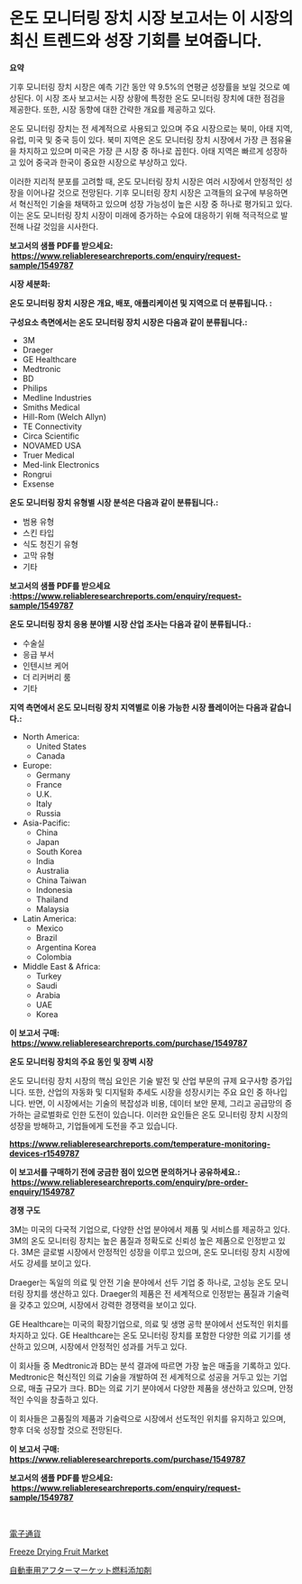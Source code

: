 <p><h1>온도 모니터링 장치 시장 보고서는 이 시장의 최신 트렌드와 성장 기회를 보여줍니다.</h1></p><p><strong>요약</strong></p>
<p><p>기후 모니터링 장치 시장은 예측 기간 동안 약 9.5%의 연평균 성장률을 보일 것으로 예상된다. 이 시장 조사 보고서는 시장 상황에 특정한 온도 모니터링 장치에 대한 점검을 제공한다. 또한, 시장 동향에 대한 간략한 개요를 제공하고 있다.</p><p>온도 모니터링 장치는 전 세계적으로 사용되고 있으며 주요 시장으로는 북미, 아태 지역, 유럽, 미국 및 중국 등이 있다. 북미 지역은 온도 모니터링 장치 시장에서 가장 큰 점유율을 차지하고 있으며 미국은 가장 큰 시장 중 하나로 꼽힌다. 아태 지역은 빠르게 성장하고 있어 중국과 한국이 중요한 시장으로 부상하고 있다.</p><p>이러한 지리적 분포를 고려할 때, 온도 모니터링 장치 시장은 여러 시장에서 안정적인 성장을 이어나갈 것으로 전망된다. 기후 모니터링 장치 시장은 고객들의 요구에 부응하면서 혁신적인 기술을 채택하고 있으며 성장 가능성이 높은 시장 중 하나로 평가되고 있다. 이는 온도 모니터링 장치 시장이 미래에 증가하는 수요에 대응하기 위해 적극적으로 발전해 나갈 것임을 시사한다.</p></p>
<p><strong>보고서의 샘플 PDF를 받으세요: &nbsp;<a href="https://www.reliableresearchreports.com/enquiry/request-sample/1549787">https://www.reliableresearchreports.com/enquiry/request-sample/1549787</a></strong></p>
<p><strong>시장 세분화:</strong></p>
<p><strong> 온도 모니터링 장치 시장은 개요, 배포, 애플리케이션 및 지역으로 더 분류됩니다. :</strong></p>
<p><strong>구성요소 측면에서는 온도 모니터링 장치 시장은 다음과 같이 분류됩니다.:</strong></p>
<p><ul><li>3M</li><li>Draeger</li><li>GE Healthcare</li><li>Medtronic</li><li>BD</li><li>Philips</li><li>Medline Industries</li><li>Smiths Medical</li><li>Hill-Rom (Welch Allyn)</li><li>TE Connectivity</li><li>Circa Scientific</li><li>NOVAMED USA</li><li>Truer Medical</li><li>Med-link Electronics</li><li>Rongrui</li><li>Exsense</li></ul></p>
<p><strong> 온도 모니터링 장치 유형별 시장 분석은 다음과 같이 분류됩니다.:</strong></p>
<p><ul><li>범용 유형</li><li>스킨 타입</li><li>식도 청진기 유형</li><li>고막 유형</li><li>기타</li></ul></p>
<p><strong>보고서의 샘플 PDF를 받으세요 :<a href="https://www.reliableresearchreports.com/enquiry/request-sample/1549787">https://www.reliableresearchreports.com/enquiry/request-sample/1549787</a></strong></p>
<p><strong> 온도 모니터링 장치 응용 분야별 시장 산업 조사는 다음과 같이 분류됩니다.:</strong></p>
<p><ul><li>수술실</li><li>응급 부서</li><li>인텐시브 케어</li><li>더 리커버리 룸</li><li>기타</li></ul></p>
<p><strong>지역 측면에서 온도 모니터링 장치 지역별로 이용 가능한 시장 플레이어는 다음과 같습니다.:</strong></p>
<p><ul>
    <li>
        North America:
        <ul>
            <li>United States</li>
            <li>Canada</li>
        </ul>
    </li>
    <li>
        Europe:
        <ul>
            <li>Germany</li>
            <li>France</li>
            <li>U.K.</li>
            <li>Italy</li>
            <li>Russia</li>
        </ul>
    </li>
    <li>
        Asia-Pacific:
        <ul>
            <li>China</li>
            <li>Japan</li>
            <li>South Korea</li>
            <li>India</li>
            <li>Australia</li>
            <li>China Taiwan</li>
            <li>Indonesia</li>
            <li>Thailand</li>
            <li>Malaysia</li>
        </ul>
    </li>
    <li>
        Latin America:
        <ul>
            <li>Mexico</li>
            <li>Brazil</li>
            <li>Argentina Korea</li>
            <li>Colombia</li>
        </ul>
    </li>
    <li>
        Middle East & Africa:
        <ul>
            <li>Turkey</li>
            <li>Saudi</li>
            <li>Arabia</li>
            <li>UAE</li>
            <li>Korea</li>
        </ul>
    </li>
    </ul></p>
<p><strong>이 보고서 구매: &nbsp;<a href="https://www.reliableresearchreports.com/purchase/1549787">https://www.reliableresearchreports.com/purchase/1549787</a></strong></p>
<p><strong>온도 모니터링 장치의 주요 동인 및 장벽 시장</strong></p>
<p><p>온도 모니터링 장치 시장의 핵심 요인은 기술 발전 및 산업 부문의 규제 요구사항 증가입니다. 또한, 산업의 자동화 및 디지털화 추세도 시장을 성장시키는 주요 요인 중 하나입니다. 반면, 이 시장에서는 기술의 복잡성과 비용, 데이터 보안 문제, 그리고 공급망의 증가하는 글로벌화로 인한 도전이 있습니다. 이러한 요인들은 온도 모니터링 장치 시장의 성장을 방해하고, 기업들에게 도전을 주고 있습니다.</p></p>
<p><strong><a href="https://www.reliableresearchreports.com/temperature-monitoring-devices-r1549787">https://www.reliableresearchreports.com/temperature-monitoring-devices-r1549787</a></strong></p>
<p><strong>이 보고서를 구매하기 전에 궁금한 점이 있으면 문의하거나 공유하세요.: &nbsp;<a href="https://www.reliableresearchreports.com/enquiry/pre-order-enquiry/1549787">https://www.reliableresearchreports.com/enquiry/pre-order-enquiry/1549787</a></strong></p>
<p><strong>경쟁 구도</strong></p>
<p><p>3M는 미국의 다국적 기업으로, 다양한 산업 분야에서 제품 및 서비스를 제공하고 있다. 3M의 온도 모니터링 장치는 높은 품질과 정확도로 신뢰성 높은 제품으로 인정받고 있다. 3M은 글로벌 시장에서 안정적인 성장을 이루고 있으며, 온도 모니터링 장치 시장에서도 강세를 보이고 있다. </p><p>Draeger는 독일의 의료 및 안전 기술 분야에서 선두 기업 중 하나로, 고성능 온도 모니터링 장치를 생산하고 있다. Draeger의 제품은 전 세계적으로 인정받는 품질과 기술력을 갖추고 있으며, 시장에서 강력한 경쟁력을 보이고 있다. </p><p>GE Healthcare는 미국의 확장기업으로, 의료 및 생명 공학 분야에서 선도적인 위치를 차지하고 있다. GE Healthcare는 온도 모니터링 장치를 포함한 다양한 의료 기기를 생산하고 있으며, 시장에서 안정적인 성과를 거두고 있다. </p><p>이 회사들 중 Medtronic과 BD는 분석 결과에 따르면 가장 높은 매출을 기록하고 있다. Medtronic은 혁신적인 의료 기술을 개발하여 전 세계적으로 성공을 거두고 있는 기업으로, 매출 규모가 크다. BD는 의료 기기 분야에서 다양한 제품을 생산하고 있으며, 안정적인 수익을 창출하고 있다. </p><p>이 회사들은 고품질의 제품과 기술력으로 시장에서 선도적인 위치를 유지하고 있으며, 향후 더욱 성장할 것으로 전망된다.</p></p>
<p><strong>이 보고서 구매: &nbsp; <a href="https://www.reliableresearchreports.com/purchase/1549787">https://www.reliableresearchreports.com/purchase/1549787</a></strong></p>
<p><strong>보고서의 샘플 PDF를 받으세요: &nbsp;<a href="https://www.reliableresearchreports.com/enquiry/request-sample/1549787">https://www.reliableresearchreports.com/enquiry/request-sample/1549787</a></strong><strong></strong></p>
<p>&nbsp;</p>
<p><p><a href="https://medium.com/@s.guest01/%E9%9B%BB%E5%AD%90%E9%80%9A%E8%B2%A8%E5%B8%82%E5%A0%B4%E3%81%AE%E5%88%86%E6%9E%90-%E3%82%B0%E3%83%AD%E3%83%BC%E3%83%90%E3%83%AB%E7%94%A3%E6%A5%AD%E3%81%AE%E8%A6%8B%E9%80%9A%E3%81%97%E3%81%A8%E4%BA%88%E6%B8%AC-2024%E5%B9%B4%E3%81%8B%E3%82%892031%E5%B9%B4%E3%81%BE%E3%81%A7-9a73c7bcf9b6">電子通貨</a></p><p><a href="https://github.com/nicoletavirag/Market-Research-Report-List-2/blob/main/freeze-drying-fruit-market.md">Freeze Drying Fruit Market</a></p><p><a href="https://medium.com/@stevencornish04/%E8%87%AA%E5%8B%95%E8%BB%8A%E3%82%A2%E3%83%95%E3%82%BF%E3%83%BC%E3%83%9E%E3%83%BC%E3%82%B1%E3%83%83%E3%83%88%E7%94%A8%E7%87%83%E6%96%99%E6%B7%BB%E5%8A%A0%E5%89%A4%E5%B8%82%E5%A0%B4-%E5%B8%82%E5%A0%B4%E3%81%AEcagr-%E5%B8%82%E5%A0%B4%E5%8B%95%E5%90%91-%E3%81%8A%E3%82%88%E3%81%B3%E6%88%90%E9%95%B7%E6%88%A6%E7%95%A5%E3%81%AB%E9%96%A2%E3%81%99%E3%82%8Binsights-44c11f2f46ce">自動車用アフターマーケット燃料添加剤</a></p></p>